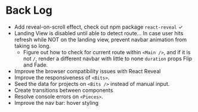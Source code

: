 # Back Log
* Add reveal-on-scroll effect, check out npm package `react-reveal` ✓
* Landing View is disabled until able to detect route... In case user hits refresh while NOT on the landing view, prevent navbar animation from taking so long.
  * Figure out how to check for current route within `<Main />`, and if it is not `/`, render a different navbar with little to none `duration` props Flip and Fade.
* Improve the browser compatibility issues with React Reveal
* Improve the responsiveness of `<Bits>`.
* Seed the data for projects on `<Bits />` instead of manual input.
* Create transitions between components
* Resolve console errors on `<Pieces>`.
* Improve the nav bar: hover styling